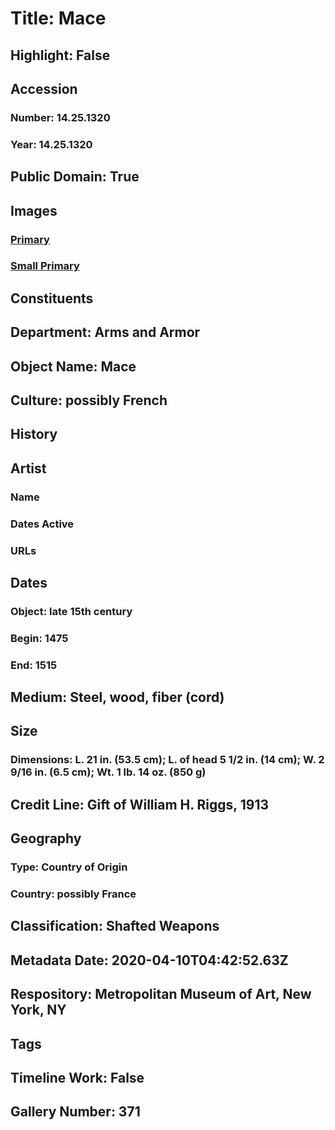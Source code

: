 # Title: Mace
## Highlight: False
## Accession
### Number: 14.25.1320
### Year: 14.25.1320
## Public Domain: True
## Images
### [Primary](https://images.metmuseum.org/CRDImages/aa/original/LC-14_25_1320-005.jpg)
### [Small Primary](https://images.metmuseum.org/CRDImages/aa/web-large/LC-14_25_1320-005.jpg)
## Constituents
## Department: Arms and Armor
## Object Name: Mace
## Culture: possibly French
## History
## Artist
### Name
### Dates Active
### URLs
## Dates
### Object: late 15th century
### Begin: 1475
### End: 1515
## Medium: Steel, wood, fiber (cord)
## Size
### Dimensions: L. 21 in. (53.5 cm); L. of head 5 1/2 in. (14 cm); W. 2 9/16 in. (6.5 cm); Wt. 1 lb. 14 oz. (850 g)
## Credit Line: Gift of William H. Riggs, 1913
## Geography
### Type: Country of Origin
### Country: possibly France
## Classification: Shafted Weapons
## Metadata Date: 2020-04-10T04:42:52.63Z
## Respository: Metropolitan Museum of Art, New York, NY
## Tags
## Timeline Work: False
## Gallery Number: 371